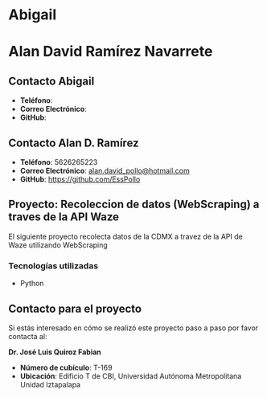 # Abigail 
# Alan David Ramírez Navarrete


## Contacto Abigail
- **Teléfono**: 
- **Correo Electrónico**: 
- **GitHub**: 


## Contacto Alan D. Ramírez
- **Teléfono**: 5626265223
- **Correo Electrónico**: alan.david_pollo@hotmail.com
- **GitHub**: https://github.com/EssPollo



## Proyecto: Recoleccion de datos (WebScraping) a traves de la API Waze 
El siguiente proyecto recolecta datos de la CDMX a travez de la API de Waze utilizando WebScraping

### Tecnologías utilizadas
- Python

## Contacto para el proyecto
Si estás interesado en cómo se realizó este proyecto paso a paso por favor contacta al:

**Dr. José Luis Quiroz Fabian**
- **Número de cubículo**: T-169
- **Ubicación**: Edificio T de CBI, Universidad Autónoma Metropolitana Unidad Iztapalapa